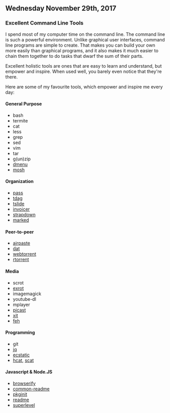 ## Wednesday November 29th, 2017

### Excellent Command Line Tools

I spend most of my computer time on the command line. The command line is such a
powerful environment. Unlike graphical user interfaces, command line programs
are simple to create. That makes you can build your own more easily than
graphical programs, and it also makes it much easier to chain them together to
do tasks that dwarf the sum of their parts.

Excellent holistic tools are ones that are easy to learn and understand, but
empower and inspire. When used well, you barely even notice that they're there.

Here are some of my favourite tools, which empower and inspire me every day:

#### General Purpose
- bash
- termite
- cat
- less
- grep
- sed
- vim
- tar
- g(un)zip
- [dmenu](https://tools.suckless.org/dmenu/)
- [mosh](https://mosh.org/)

#### Organization
- [pass](https://www.passwordstore.org)
- [tdag](https://github.com/noffle/tdag)
- [tslide](https://github.com/tslide/tslide)
- [invoicer](https://github.com/substack/invoicer)
- [strapdown](https://github.com/noffle/strapdown)
- [marked](https://github.com/chjj/marked)

#### Peer-to-peer
- [airpaste](https://github.com/mafintosh/airpaste)
- [dat](https://github.com/datproject/dat)
- [webtorrent](https://github.com/webtorrent/webtorrent#as-a-command-line-app)
- [rtorrent](https://github.com/rakshasa/rtorrent/wiki)

#### Media
- scrot
- [exrot](https://github.com/noffle/exrot)
- imagemagick
- youtube-dl
- mplayer
- [picast](https://github.com/noffle/picast)
- [xit](https://github.com/substack/xit)
- [feh](https://feh.finalrewind.org/)

#### Programming
- git
- [jq](https://stedolan.github.io/jq/)
- [ecstatic](https://github.com/jfhbrook/node-ecstatic#cli)
- [hcat](https://github.com/kessler/node-hcat), [scat](https://github.com/hughsk/scat)

#### Javascript & Node.JS
- [browserify](https://github.com/browserify/browserify)
- [common-readme](https://github.com/noffle/common-readme)
- [pkginit](https://github.com/substack/pkginit)
- [readme](https://github.com/dominictarr/readme)
- [superlevel](https://github.com/maxogden/superlevel)


